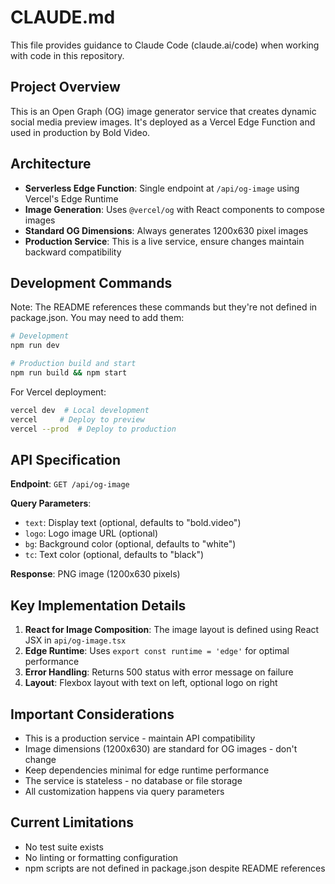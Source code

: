 # CLAUDE.md

This file provides guidance to Claude Code (claude.ai/code) when working with code in this repository.

## Project Overview

This is an Open Graph (OG) image generator service that creates dynamic social media preview images. It's deployed as a Vercel Edge Function and used in production by Bold Video.

## Architecture

- **Serverless Edge Function**: Single endpoint at `/api/og-image` using Vercel's Edge Runtime
- **Image Generation**: Uses `@vercel/og` with React components to compose images
- **Standard OG Dimensions**: Always generates 1200x630 pixel images
- **Production Service**: This is a live service, ensure changes maintain backward compatibility

## Development Commands

Note: The README references these commands but they're not defined in package.json. You may need to add them:
```bash
# Development
npm run dev

# Production build and start
npm run build && npm start
```

For Vercel deployment:
```bash
vercel dev  # Local development
vercel     # Deploy to preview
vercel --prod  # Deploy to production
```

## API Specification

**Endpoint**: `GET /api/og-image`

**Query Parameters**:
- `text`: Display text (optional, defaults to "bold.video")
- `logo`: Logo image URL (optional)
- `bg`: Background color (optional, defaults to "white") 
- `tc`: Text color (optional, defaults to "black")

**Response**: PNG image (1200x630 pixels)

## Key Implementation Details

1. **React for Image Composition**: The image layout is defined using React JSX in `api/og-image.tsx`
2. **Edge Runtime**: Uses `export const runtime = 'edge'` for optimal performance
3. **Error Handling**: Returns 500 status with error message on failure
4. **Layout**: Flexbox layout with text on left, optional logo on right

## Important Considerations

- This is a production service - maintain API compatibility
- Image dimensions (1200x630) are standard for OG images - don't change
- Keep dependencies minimal for edge runtime performance
- The service is stateless - no database or file storage
- All customization happens via query parameters

## Current Limitations

- No test suite exists
- No linting or formatting configuration
- npm scripts are not defined in package.json despite README references